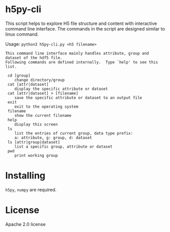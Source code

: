 # h5py-cli

This script helps to explore H5 file structure and content with interactive command line interface. The commands in the script are designed similar to linux command.

Usage: `python3 h5py-cli.py <h5 filename>`

```
This command line interface mainly handles attribute, group and dataset of the hdf5 file.
Following commands are defined internally.  Type `help' to see this list.

 cd [group]
    change directory/group
 cat [attr|dataset]
    display the specific attribute or dataset
 cat [attr|dataset] > [filename]
    save the specific attribute or dataset to an output file
 exit
    exit to the operating system
 filename
    show the current filename
 help
    display this screen
 ls
    list the entries of current group, data type prefix:
    a: attribute, g: group, d: dataset
 ls [attr|group|dataset]
    list a specific group, attribute or dataset
 pwd
    print working group
 ```
 
 
# Installing
`h5py`, `numpy` are required.

# License
Apache 2.0 license
